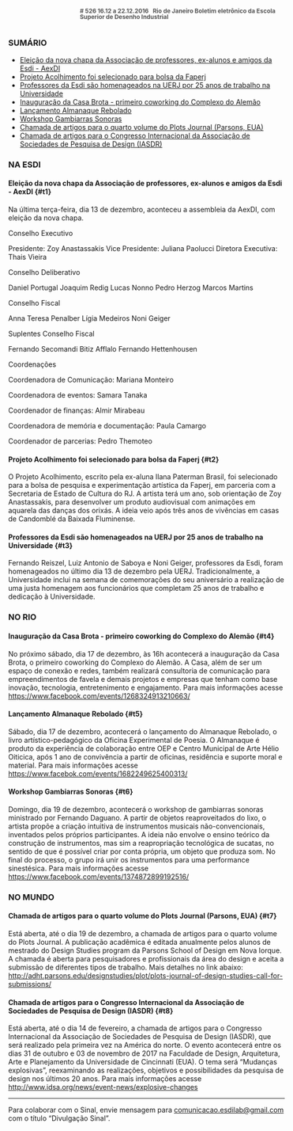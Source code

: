 <!--
---
title: sinal 526 Esdi
-->
<div style="  width:40em;max-width: 40em;margin: 0 auto;" markdown=1>

<div style="background:url(img/selo.png) no-repeat;line-height:1em;font-size:0.85em;font-weight:bold;color:#555;padding: 0 0 0 145px;margin:0 0 3em 0;" markdown="1">
# 526
16.12 a 22.12.2016   Rio de Janeiro   
Boletim eletrônico da Escola Superior de Desenho Industrial
</div>


### SUMÁRIO 

  * [Eleição da nova chapa da Associação de professores, ex-alunos e amigos da Esdi - AexDI](#t1)
  * [Projeto Acolhimento foi selecionado para bolsa da Faperj](#t2)
  * [Professores da Esdi são homenageados na UERJ por 25 anos de trabalho na Universidade](#t3)
  * [Inauguração da Casa Brota - primeiro coworking do Complexo do Alemão](#t4)
  * [Lançamento Almanaque Rebolado](#t5)
  * [Workshop Gambiarras Sonoras](#t6)
  * [Chamada de artigos para o quarto volume do Plots Journal (Parsons, EUA)](#t7)
  * [Chamada de artigos para o Congresso Internacional da Associação de Sociedades de Pesquisa de Design (IASDR)](#t8)

### NA ESDI

#### Eleição da nova chapa da Associação de professores, ex-alunos e amigos da Esdi - AexDI {#t1}

Na última terça-feira, dia 13 de dezembro, aconteceu a assembleia da AexDI, com eleição da nova chapa. 

Conselho Executivo

Presidente: Zoy Anastassakis
Vice Presidente: Juliana Paolucci
Diretora Executiva: Thais Vieira

Conselho Deliberativo

Daniel Portugal
Joaquim Redig
Lucas Nonno
Pedro Herzog
Marcos Martins

Conselho Fiscal

Anna Teresa Penalber
Lígia Medeiros
Noni Geiger

Suplentes Conselho Fiscal

Fernando Secomandi
Bitiz Afflalo
Fernando Hettenhousen

Coordenações

Coordenadora de Comunicação: Mariana Monteiro

Coordenadora de eventos: Samara Tanaka

Coordenador de finanças: Almir Mirabeau

Coordenadora de memória e documentação: Paula Camargo

Coordenador de parcerias: Pedro Themoteo


#### Projeto Acolhimento foi selecionado para bolsa da Faperj  {#t2}

O Projeto Acolhimento, escrito pela ex-aluna Ilana Paterman Brasil, foi selecionado para a bolsa de pesquisa e experimentação artística da Faperj, em parceria com a Secretaria de Estado de Cultura do RJ. A artista terá um ano, sob orientação de Zoy Anastassakis, para desenvolver um produto audiovisual com animações em aquarela das danças dos orixás. A ideia veio após três anos de vivências em casas de Candomblé da Baixada Fluminense.


#### Professores da Esdi são homenageados na UERJ por 25 anos de trabalho na Universidade {#t3}

Fernando Reiszel, Luiz Antonio de Saboya e Noni Geiger, professores da Esdi, foram homenageados no último dia 13 de dezembro pela UERJ. Tradicionalmente, a Universidade inclui na semana de comemorações do seu aniversário a realização de uma justa homenagem aos funcionários que completam 25 anos de trabalho e dedicação à Universidade. 


### NO RIO

#### Inauguração da Casa Brota - primeiro coworking do Complexo do Alemão {#t4}

No próximo sábado, dia 17 de dezembro, às 16h acontecerá a inauguração da Casa Brota, o primeiro coworking do Complexo do Alemão. A Casa, além de ser um espaço de conexão e redes, também realizará consultoria de comunicação para empreendimentos de favela e demais projetos e empresas que tenham como base inovação, tecnologia, entretenimento e engajamento. Para mais informações acesse https://www.facebook.com/events/1268324913210663/ 


#### Lançamento Almanaque Rebolado  {#t5} 

Sábado, dia 17 de dezembro, acontecerá o lançamento do Almanaque Rebolado, o livro artístico-pedagógico da Oficina Experimental de Poesia. O Almanaque é produto da experiência de colaboração entre OEP e Centro Municipal de Arte Hélio Oiticica, após 1 ano de convivência a partir de oficinas, residência e suporte moral e material. Para mais informações acesse https://www.facebok.com/events/1682249625400313/ 


#### Workshop Gambiarras Sonoras {#t6} 

Domingo, dia 19 de dezembro, acontecerá o workshop de gambiarras sonoras ministrado por Fernando Daguano. A partir de objetos reaproveitados do lixo, o artista propõe a criação intuitiva de instrumentos musicais não-convencionais, inventados pelos próprios participantes. A ideia não envolve o ensino teórico da construção de instrumentos, mas sim a reapropriação tecnológica de sucatas, no sentido de que é possível criar por conta própria, um objeto que produza som. No final do processo, o grupo irá unir os instrumentos para uma performance sinestésica. Para mais informações acesse https://www.facebook.com/events/1374872899192516/ 


### NO MUNDO

#### Chamada de artigos para o quarto volume do Plots Journal (Parsons, EUA) {#t7}

Está aberta, até o dia 19 de dezembro, a chamada de artigos para o quarto volume do Plots Journal. A publicação acadêmica é editada anualmente pelos alunos de mestrado do Design Studies program da Parsons School of Design em Nova Iorque. A chamada é aberta para pesquisadores e profissionais da área do design e aceita a submissão de diferentes tipos de trabalho. Mais detalhes no link abaixo:  
http://adht.parsons.edu/designstudies/plot/plots-journal-of-design-studies-call-for-submissions/


#### Chamada de artigos para o Congresso Internacional da Associação de Sociedades de Pesquisa de Design (IASDR) {#t8}

Está aberta, até o dia 14 de fevereiro, a chamada de artigos para o Congresso Internacional da Associação de Sociedades de Pesquisa de Design (IASDR), que será realizado pela primeira vez na América do norte. O evento acontecerá entre os dias 31 de outubro e 03 de novembro de 2017 na Faculdade de Design, Arquitetura, Arte e Planejamento da Universidade de Cincinnati (EUA). O tema será “Mudanças explosivas”, reexaminando as realizações, objetivos e possibilidades da pesquisa de design nos últimos 20 anos. Para mais informações acesse http://www.idsa.org/news/event-news/explosive-changes 


- - - 

Para colaborar com o Sinal, envie mensagem para [comunicacao.esdilab@gmail.com](mailto:comunicacao.esdilab@gmail.com) com o título “Divulgação Sinal”.

</div>

<img src="img/selo.png" style="display:none;opacity:0;width:0;height:0;" />
